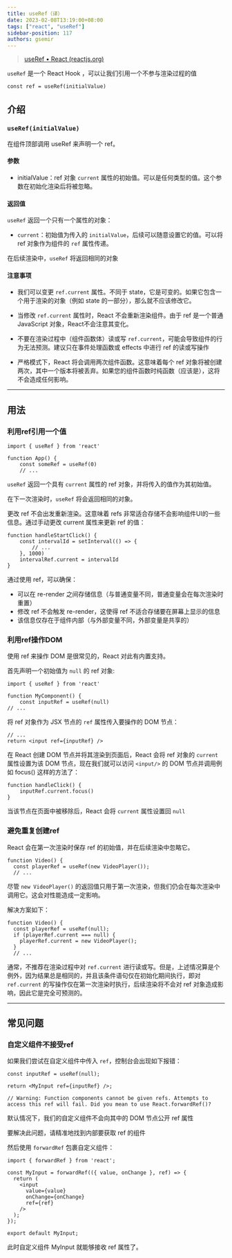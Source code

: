 ```yaml
---
title: useRef（译）
date: 2023-02-08T13:19:00+08:00
tags: ["react", "useRef"]
sidebar-position: 117
authors: gsemir
---
```


> [useRef • React (reactjs.org)](https://beta.reactjs.org/reference/react/useRef)

`useRef` 是一个 React Hook ，可以让我们引用一个不参与渲染过程的值

```react
const ref = useRef(initialValue)
```

## 介绍

### `useRef(initialValue)`

在组件顶部调用 useRef 来声明一个 ref。

#### 参数

- initialValue：ref 对象 `current` 属性的初始值。可以是任何类型的值。这个参数在初始化渲染后将被忽略。

#### 返回值

`useRef` 返回一个只有一个属性的对象：

- `current`：初始值为传入的 `initialValue`，后续可以随意设置它的值。可以将 ref 对象作为组件的 `ref` 属性传递。

在后续渲染中，`useRef` 将返回相同的对象

#### 注意事项

- 我们可以变更 `ref.current` 属性。不同于 state，它是可变的。如果它包含一个用于渲染的对象（例如 state 的一部分），那么就不应该修改它。
- 当修改 `ref.current` 属性时，React 不会重新渲染组件。由于 ref 是一个普通 JavaScript 对象，React不会注意其变化。
- 不要在渲染过程中（组件函数体）读或写 `ref.current`，可能会导致组件的行为无法预测。建议只在事件处理函数或 effects 中进行 ref 的读或写操作

- 严格模式下，React 将会调用两次组件函数。这意味着每个 ref 对象将被创建两次，其中一个版本将被丢弃。如果您的组件函数时纯函数（应该是），这将不会造成任何影响。

---

## 用法

### 利用ref引用一个值

```react
import { useRef } from 'react'

function App() {
	const someRef = useRef(0)
	// ...
```

`useRef` 返回一个具有 `current` 属性的 ref 对象，并将传入的值作为其初始值。

在下一次渲染时，`useRef` 将会返回相同的对象。

更改 ref 不会出发重新渲染。这意味着 refs 非常适合存储不会影响组件UI的一些信息。通过手动更改 current 属性来更新 ref 的值：

```react
function handleStartClick() {
	const intervalId = setInterval(() => {
		// ...
	}, 1000)
	intervalRef.current = intervalId
}
```

通过使用 ref，可以确保：

- 可以在 re-render 之间存储信息（与普通变量不同，普通变量会在每次渲染时重置）
- 修改 ref 不会触发 re-render，这使得 ref 不适合存储要在屏幕上显示的信息
- 该信息仅存在于组件内部（与外部变量不同，外部变量是共享的）

### 利用ref操作DOM

使用 ref 来操作 DOM 是很常见的，React 对此有内置支持。

首先声明一个初始值为 `null` 的 ref 对象:

```react
import { useRef } from 'react'

function MyComponent() {
	const inputRef = useRef(null)
// ...
```

将 ref 对象作为 JSX 节点的 `ref` 属性传入要操作的 DOM 节点：

```react
// ...
return <input ref={inputRef} />
```

在 React 创建 DOM 节点并将其渲染到页面后，React 会将 ref 对象的 `current` 属性设置为该 DOM 节点，现在我们就可以访问 `<input/>` 的 DOM 节点并调用例如 focus() 这样的方法了：

```react
function handleClick() {
	inputRef.current.focus()
}
```

当该节点在页面中被移除后，React 会将 `current` 属性设置回 `null`

### 避免重复创建ref

React 会在第一次渲染时保存 ref 的初始值，并在后续渲染中忽略它。

```react
function Video() {
  const playerRef = useRef(new VideoPlayer());
  // ...
```

尽管 `new VideoPlayer()` 的返回值只用于第一次渲染，但我们仍会在每次渲染中调用它。这会对性能造成一定影响。

解决方案如下：

```react
function Video() {
  const playerRef = useRef(null);
  if (playerRef.current === null) {
    playerRef.current = new VideoPlayer();
  }
  // ...
```

通常，不推荐在渲染过程中对 `ref.current` 进行读或写。但是，上述情况算是个例外，因为结果总是相同的，并且该条件语句仅在初始化期间执行，即对 `ref.current` 的写操作仅在第一次渲染时执行，后续渲染将不会对 ref 对象造成影响，因此它是完全可预测的。

---

## 常见问题

### 自定义组件不接受ref

如果我们尝试在自定义组件中传入 `ref`，控制台会出现如下报错：

```react
const inputRef = useRef(null);

return <MyInput ref={inputRef} />;

// Warning: Function components cannot be given refs. Attempts to access this ref will fail. Did you mean to use React.forwardRef()?
```

 默认情况下，我们的自定义组件不会向其中的 DOM 节点公开 ref 属性

要解决此问题，请精准地找到内部要获取 ref 的组件

然后使用 `forwardRef` 包裹自定义组件：

```react
import { forwardRef } from 'react';

const MyInput = forwardRef(({ value, onChange }, ref) => {
  return (
    <input
      value={value}
      onChange={onChange}
      ref={ref}
    />
  );
});

export default MyInput;
```

此时自定义组件 MyInput 就能够接收 ref 属性了。